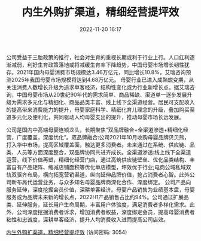 ﻿---
title: 内生外购扩渠道，精细经营提坪效
date: 2022-11-20 16:17
tags:
- 爱婴室
updated: 1970-01-01 08:00:00
---

公司受益于三胎政策的推行，社会对生育的重视长期或利于行业上行。人口红利逐渐减弱，利好生育政策落地或将减缓生育率下降趋势，中国母婴市场增长韧性犹存。2021年国内母婴消费市场规模达3.46万亿元，同比增长10.8%，艾瑞咨询预测2025年我国母婴市场规模将达到4.68万亿元。
母婴行业已进入成熟蜕变期，从关注消费人数增长升级为追求单客经济，结构性变化或为行业新增长点。据艾瑞咨询，中国母婴市场从20世纪90年代的需求简单、商品稀缺、渠道单一逐步发展升级为需求多元化与精细化、商品品类丰富、线上线下全渠道经营。居民可支配收入的提高带来消费能力的提升，母婴家庭科学、精细化育儿理念的升级，叠加购买渠道多元化及便利化，共同驱动人均母婴支出的提升，推动母婴市场长远发展。
<!-- more -->
公司是国内中高端母婴连锁龙头，长期聚焦“双品牌融合+全渠道渗透+精细化经营，广度覆盖，深度优化”。双品牌融合:公司2021年10月收购母婴品牌贝贝熊，打入华中市场，提高区域覆盖面，触达更多消费者。未来通过在系统、供应链、品类、人员等方面深度整合，双品牌协同共进齐成长。全渠道渗透:线上线下全渠道运营。线下价值再塑，精细化经营门店，通过高筑供应链壁垒、优化品类结构、丰富自有产品矩阵、缩减店铺面积等优化单店模型，坪效优于行业;电商公域私域双轨双驱齐布局，横向拓宽营销渠道，纵向延伸品牌价值，抢占消费者心智。此外公司新布局代运营业务，与众多知名母婴品牌商深化合作、深度绑定。
公司产品向服务延伸，深度挖掘会员价值，深耕单客经济。母婴产品销售为业绩基本盘，母婴服务或为品牌未来新的增长点，2022H1产品销售占比约94%。公司通过扩展品类、延伸服务，延长用户生命周期，丰富用户体验度，满足消费者多样化需求。此外，公司深度挖掘消费者诉求，增加消费者权益，深度绑定会员，提高母婴消费者粘性和忠诚度，深耕单客经济，提升人均消费收入进而提高公司店效。

[内生外购扩渠道，精细经营提坪效](https://url12.ctfile.com/f/3948612-728191303-8c88c6?p=3054)
(访问密码: 3054)

